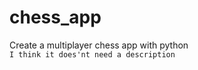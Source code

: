 # chess_app
Create a multiplayer chess app with python<br>
```I think it does'nt need a description```
